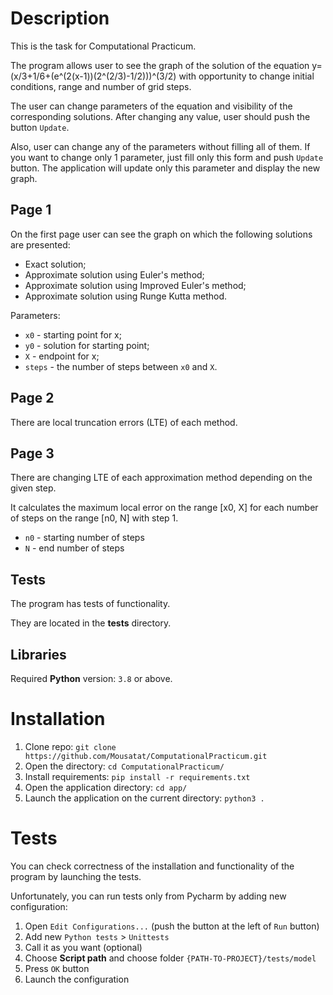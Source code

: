# Description

This is the task for Computational Practicum.

The program allows user to see the graph of the solution of the equation y=(x/3+1/6+(e^(2(x-1))(2^(2/3)-1/2)))^(3/2) with opportunity to change initial conditions, range and number of grid steps.

The user can change parameters of the equation and visibility of the corresponding solutions.
After changing any value, user should push the button `Update`.

Also, user can change any of the parameters without filling all of them.
If you want to change only 1 parameter, just fill only this form and push `Update` button.
The application will update only this parameter and display the new graph.

## Page 1

On the first page user can see the graph on which the following solutions are presented:

- Exact solution;
- Approximate solution using Euler's method;
- Approximate solution using Improved Euler's method;
- Approximate solution using Runge Kutta method.

Parameters:
- `x0` - starting point for x;
- `y0` - solution for starting point;
- `X` - endpoint for x;
- `steps` - the number of steps between `x0` and `X`.

## Page 2

There are local truncation errors (LTE) of each method.

## Page 3

There are changing LTE of each approximation method depending on the given step.

It calculates the maximum local error on the range [x0, X] for each number of steps on the range [n0, N] with step 1.

- `n0` - starting number of steps
- `N` - end number of steps

## Tests

The program has tests of functionality.

They are located in the **tests** directory.

## Libraries

Required **Python** version: `3.8` or above.

# Installation

1. Clone repo: `git clone https://github.com/Mousatat/ComputationalPracticum.git`
2. Open the directory: `cd ComputationalPracticum/`
3. Install requirements: `pip install -r requirements.txt`
4. Open the application directory: `cd app/`
5. Launch the application on the current directory: `python3 .`

# Tests

You can check correctness of the installation and functionality of the program by launching the tests.

Unfortunately, you can run tests only from Pycharm by adding new configuration:

1. Open `Edit Configurations...` (push the button at the left of `Run` button)
2. Add new `Python tests` > `Unittests`
3. Call it as you want (optional)
4. Choose **Script path** and choose folder `{PATH-TO-PROJECT}/tests/model`
5. Press `OK` button
6. Launch the configuration